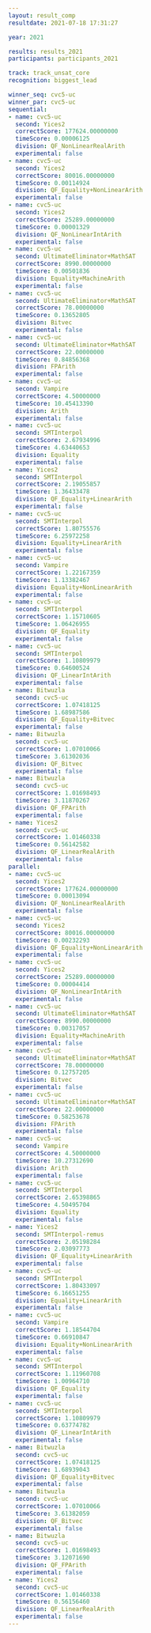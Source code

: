 ```yaml
---
layout: result_comp
resultdate: 2021-07-18 17:31:27

year: 2021

results: results_2021
participants: participants_2021

track: track_unsat_core
recognition: biggest_lead

winner_seq: cvc5-uc
winner_par: cvc5-uc
sequential:
- name: cvc5-uc
  second: Yices2
  correctScore: 177624.00000000
  timeScore: 0.00006125
  division: QF_NonLinearRealArith
  experimental: false
- name: cvc5-uc
  second: Yices2
  correctScore: 80016.00000000
  timeScore: 0.00114924
  division: QF_Equality+NonLinearArith
  experimental: false
- name: cvc5-uc
  second: Yices2
  correctScore: 25289.00000000
  timeScore: 0.00001329
  division: QF_NonLinearIntArith
  experimental: false
- name: cvc5-uc
  second: UltimateEliminator+MathSAT
  correctScore: 8990.00000000
  timeScore: 0.00501836
  division: Equality+MachineArith
  experimental: false
- name: cvc5-uc
  second: UltimateEliminator+MathSAT
  correctScore: 78.00000000
  timeScore: 0.13652805
  division: Bitvec
  experimental: false
- name: cvc5-uc
  second: UltimateEliminator+MathSAT
  correctScore: 22.00000000
  timeScore: 0.84856368
  division: FPArith
  experimental: false
- name: cvc5-uc
  second: Vampire
  correctScore: 4.50000000
  timeScore: 10.45413390
  division: Arith
  experimental: false
- name: cvc5-uc
  second: SMTInterpol
  correctScore: 2.67934996
  timeScore: 4.63440653
  division: Equality
  experimental: false
- name: Yices2
  second: SMTInterpol
  correctScore: 2.19055857
  timeScore: 1.36433478
  division: QF_Equality+LinearArith
  experimental: false
- name: cvc5-uc
  second: SMTInterpol
  correctScore: 1.80755576
  timeScore: 6.25972258
  division: Equality+LinearArith
  experimental: false
- name: cvc5-uc
  second: Vampire
  correctScore: 1.22167359
  timeScore: 1.13382467
  division: Equality+NonLinearArith
  experimental: false
- name: cvc5-uc
  second: SMTInterpol
  correctScore: 1.15710605
  timeScore: 1.06426955
  division: QF_Equality
  experimental: false
- name: cvc5-uc
  second: SMTInterpol
  correctScore: 1.10809979
  timeScore: 0.64600524
  division: QF_LinearIntArith
  experimental: false
- name: Bitwuzla
  second: cvc5-uc
  correctScore: 1.07418125
  timeScore: 1.68987586
  division: QF_Equality+Bitvec
  experimental: false
- name: Bitwuzla
  second: cvc5-uc
  correctScore: 1.07010066
  timeScore: 3.61302036
  division: QF_Bitvec
  experimental: false
- name: Bitwuzla
  second: cvc5-uc
  correctScore: 1.01698493
  timeScore: 3.11870267
  division: QF_FPArith
  experimental: false
- name: Yices2
  second: cvc5-uc
  correctScore: 1.01460338
  timeScore: 0.56142582
  division: QF_LinearRealArith
  experimental: false
parallel:
- name: cvc5-uc
  second: Yices2
  correctScore: 177624.00000000
  timeScore: 0.00013094
  division: QF_NonLinearRealArith
  experimental: false
- name: cvc5-uc
  second: Yices2
  correctScore: 80016.00000000
  timeScore: 0.00232293
  division: QF_Equality+NonLinearArith
  experimental: false
- name: cvc5-uc
  second: Yices2
  correctScore: 25289.00000000
  timeScore: 0.00004414
  division: QF_NonLinearIntArith
  experimental: false
- name: cvc5-uc
  second: UltimateEliminator+MathSAT
  correctScore: 8990.00000000
  timeScore: 0.00317057
  division: Equality+MachineArith
  experimental: false
- name: cvc5-uc
  second: UltimateEliminator+MathSAT
  correctScore: 78.00000000
  timeScore: 0.12757205
  division: Bitvec
  experimental: false
- name: cvc5-uc
  second: UltimateEliminator+MathSAT
  correctScore: 22.00000000
  timeScore: 0.58253678
  division: FPArith
  experimental: false
- name: cvc5-uc
  second: Vampire
  correctScore: 4.50000000
  timeScore: 10.27312690
  division: Arith
  experimental: false
- name: cvc5-uc
  second: SMTInterpol
  correctScore: 2.65398865
  timeScore: 4.50495704
  division: Equality
  experimental: false
- name: Yices2
  second: SMTInterpol-remus
  correctScore: 2.05198284
  timeScore: 2.03097773
  division: QF_Equality+LinearArith
  experimental: false
- name: cvc5-uc
  second: SMTInterpol
  correctScore: 1.80433097
  timeScore: 6.16651255
  division: Equality+LinearArith
  experimental: false
- name: cvc5-uc
  second: Vampire
  correctScore: 1.18544704
  timeScore: 0.66910847
  division: Equality+NonLinearArith
  experimental: false
- name: cvc5-uc
  second: SMTInterpol
  correctScore: 1.11960708
  timeScore: 1.00964710
  division: QF_Equality
  experimental: false
- name: cvc5-uc
  second: SMTInterpol
  correctScore: 1.10809979
  timeScore: 0.63774782
  division: QF_LinearIntArith
  experimental: false
- name: Bitwuzla
  second: cvc5-uc
  correctScore: 1.07418125
  timeScore: 1.68939043
  division: QF_Equality+Bitvec
  experimental: false
- name: Bitwuzla
  second: cvc5-uc
  correctScore: 1.07010066
  timeScore: 3.61382059
  division: QF_Bitvec
  experimental: false
- name: Bitwuzla
  second: cvc5-uc
  correctScore: 1.01698493
  timeScore: 3.12071690
  division: QF_FPArith
  experimental: false
- name: Yices2
  second: cvc5-uc
  correctScore: 1.01460338
  timeScore: 0.56156460
  division: QF_LinearRealArith
  experimental: false
---
```

